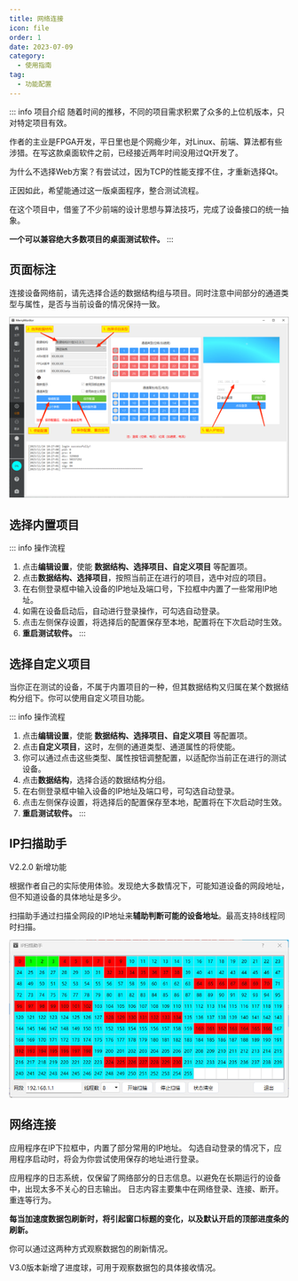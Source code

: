```yaml
---
title: 网络连接
icon: file
order: 1
date: 2023-07-09
category:
  - 使用指南
tag:
  - 功能配置
---
```


::: info 项目介绍
随着时间的推移，不同的项目需求积累了众多的上位机版本，只对特定项目有效。

作者的主业是FPGA开发，平日里也是个网瘾少年，对Linux、前端、算法都有些涉猎。在写这款桌面软件之前，已经接近两年时间没用过Qt开发了。

为什么不选择Web方案？有尝试过，因为TCP的性能支撑不住，才重新选择Qt。

正因如此，希望能通过这一版桌面程序，整合测试流程。

在这个项目中，借鉴了不少前端的设计思想与算法技巧，完成了设备接口的统一抽象。

**一个可以兼容绝大多数项目的桌面测试软件。**
:::

## 页面标注

连接设备网络前，请先选择合适的数据结构组与项目。同时注意中间部分的通道类型与属性，是否与当前设备的情况保持一致。

![](./assets/setting.png)

## 选择内置项目

::: info 操作流程
1. 点击**编辑设置**，使能 **数据结构、选择项目、自定义项目** 等配置项。
2. 点击**数据结构、选择项目**，按照当前正在进行的项目，选中对应的项目。
3. 在右侧登录框中输入设备的IP地址及端口号，下拉框中内置了一些常用IP地址。
4. 如需在设备启动后，自动进行登录操作，可勾选自动登录。
5. 点击左侧保存设置，将选择后的配置保存至本地，配置将在下次启动时生效。
6. **重启测试软件。**
:::

## 选择自定义项目

当你正在测试的设备，不属于内置项目的一种，但其数据结构又归属在某个数据结构分组下。你可以使用自定义项目功能。

::: info 操作流程
1. 点击**编辑设置**，使能 **数据结构、选择项目、自定义项目** 等配置项。
2. 点击**自定义项目**，这时，左侧的通道类型、通道属性的将使能。
3. 你可以通过点击这些类型、属性按钮调整配置，以适配你当前正在进行的测试设备。
4. 点击**数据结构**，选择合适的数据结构分组。
5. 在右侧登录框中输入设备的IP地址及端口号，可勾选自动登录。
6. 点击左侧保存设置，将选择后的配置保存至本地，配置将在下次启动时生效。
7. **重启测试软件。**
:::

## IP扫描助手

V2.2.0 新增功能 <badge text="注" type="tip" /> 

根据作者自己的实际使用体验。发现绝大多数情况下，可能知道设备的网段地址，但不知道设备的具体地址是多少。

扫描助手通过扫描全网段的IP地址来**辅助判断可能的设备地址**。最高支持8线程同时扫描。

![](./assets/ipassist.png)

## 网络连接

应用程序在IP下拉框中，内置了部分常用的IP地址。
勾选自动登录的情况下，应用程序启动时，将会为你尝试使用保存的地址进行登录。

应用程序的日志系统，仅保留了网络部分的日志信息。以避免在长期运行的设备中，出现太多不关心的日志输出。
日志内容主要集中在网络登录、连接、断开。重连等行为。

**每当加速度数据包刷新时，将引起窗口标题的变化，以及默认开启的顶部进度条的刷新。**

你可以通过这两种方式观察数据包的刷新情况。

V3.0版本新增了进度球，可用于观察数据包的具体接收情况。

